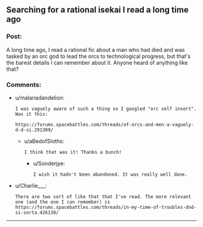 ## Searching for a rational isekai I read a long time ago

### Post:

A long time ago, I read a rational fic about a man who had died and was tasked by an orc god to lead the orcs to technological progress, but that's the barest details I can remember about it. Anyone heard of anything like that?

### Comments:

- u/malariadandelion:
  ```
  I was vaguely aware of such a thing so I googled "orc self insert". Was it this:

  https://forums.spacebattles.com/threads/of-orcs-and-men-a-vaguely-d-d-si.291389/
  ```

  - u/aBedofSloths:
    ```
    I think that was it! Thanks a bunch!
    ```

    - u/Sonderjye:
      ```
      I wish it hadn't been abandoned. It was really well done.
      ```

- u/Charlie___:
  ```
  There are two sort of like that that I've read. The more relevant one (and the one I can remember) is https://forums.spacebattles.com/threads/in-my-time-of-troubles-dnd-si-sorta.426130/
  ```

---

